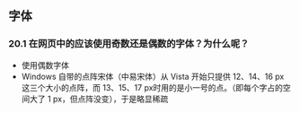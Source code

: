 ## 字体

### 20.1 在网页中的应该使用奇数还是偶数的字体？为什么呢？

* 使用偶数字体
* Windows 自带的点阵宋体（中易宋体）从 Vista 开始只提供 12、14、16 px 这三个大小的点阵，而 13、15、17 px时用的是小一号的点。（即每个字占的空间大了 1 px，但点阵没变），于是略显稀疏